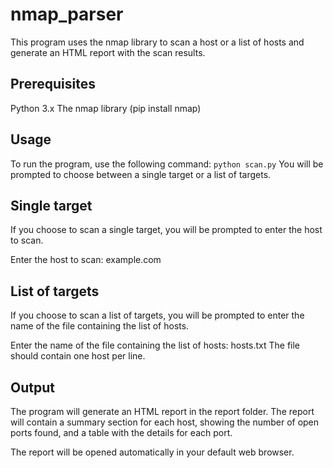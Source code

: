 # nmap_parser

This program uses the nmap library to scan a host or a list of hosts and generate an HTML report with the scan results.

## Prerequisites
Python 3.x
The nmap library (pip install nmap)

## Usage
To run the program, use the following command:
`python scan.py`
You will be prompted to choose between a single target or a list of targets.

## Single target
If you choose to scan a single target, you will be prompted to enter the host to scan.

Enter the host to scan: example.com

## List of targets
If you choose to scan a list of targets, you will be prompted to enter the name of the file containing the list of hosts.

Enter the name of the file containing the list of hosts: hosts.txt
The file should contain one host per line.

## Output
The program will generate an HTML report in the report folder. The report will contain a summary section for each host, showing the number of open ports found, and a table with the details for each port.

The report will be opened automatically in your default web browser.
